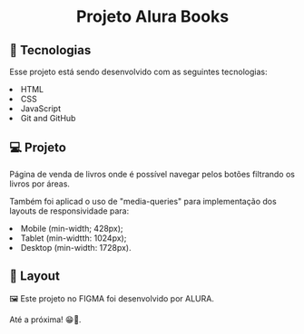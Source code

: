 <h1 align="center"> Projeto Alura Books</h1>

## 🚀 Tecnologias

Esse projeto está sendo desenvolvido com as seguintes tecnologias:

<li> HTML
<li> CSS
<li> JavaScript
<li> Git and GitHub

## 💻 Projeto

Página de venda de livros onde é possível navegar pelos botões filtrando os livros por áreas.

Também foi aplicad o uso de "media-queries" para implementação dos layouts de responsividade para: <br>

<li>Mobile (min-width; 428px); 
<li>Tablet (min-widtth: 1024px);
<li>Desktop (min-width: 1728px).

<br>

## 🔖 Layout
🖼️ Este projeto no FIGMA foi desenvolvido por ALURA.

<p> Até a próxima! 😁🖖.
